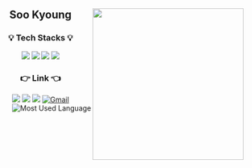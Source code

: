 <div align="center">
 <!-- <img align="right" alt="trondi's wakatime stats" src="https://github-readme-stats.vercel.app/api?username=trondi&show_icons=true&theme=transparent" width="300px" /> -->

<img align="right" src="https://github-readme-stats.vercel.app/api?username=trondi" width="300px" />

## Soo Kyoung

### 💡 Tech Stacks 💡

<div align="center">
    <img src="https://img.shields.io/badge/JavaScript-F7DF1E?style=flat-square&logo=JavaScript&logoColor=white"/>
    <img src="https://img.shields.io/badge/React-61DAFB?style=flat-square&logo=React&logoColor=white"/>
    <img src="https://img.shields.io/badge/TypeScript-3178C6?style=flat-square&logo=TypeScript&logoColor=white"/>
    <img src="https://img.shields.io/badge/Redux-3178C6?style=flat-square&logo=Redux&logoColor=white"/>
    <!-- <img src="https://img.shields.io/badge/Node.js-339933?style=flat-square&logo=Node.js&logoColor=white"/>
    <img src="https://img.shields.io/badge/MongoDB-47A248?style=flat-square&logo=MongoDB&logoColor=white"/> -->
    <br />
    <h3> 👉 Link 👈</h3> 
    <a href="https://github.com/trondi" target="_blank"><img src="https://img.shields.io/badge/TIL-ffff00?style=flat-square&logo=Github&logoColor=white"  /></a>
    <a href="https://github.com/trondi" target="_blank"><img src="https://img.shields.io/badge/Github-ffff?style=flat-square&logo=Github&logoColor=white"  /></a>
    <a href="https://trond-soo.tistory.com/" target="_blank"><img src="https://img.shields.io/badge/Blog-ff5722?style=flat-square&logo=Blogger&logoColor=white"  /></a>
    <a href="mailto:trond746@gmail.com" target="_blank"><img src="https://img.shields.io/badge/Gmail-D14836?style=flat-square&logo=gmail&logoColor=white"  alt="Gmail" /></a>
      <img align="right" alt="Most Used Language" src="https://github-readme-stats.vercel.app/api/top-langs/?username=trondi&layout=compact" /> 
</div>
     
</div>
